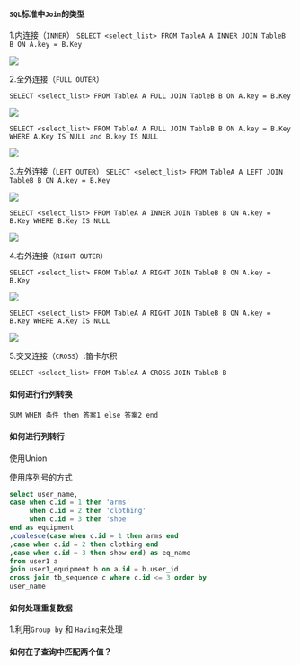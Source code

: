 #### `SQL`标准中`Join`的类型

1.内连接（`INNER`） 
`SELECT <select_list> FROM TableA A INNER JOIN TableB B ON A.key = B.Key`

![](https://nanganghuang.github.io/Database/img/1.png)

2.全外连接（`FULL OUTER`）

`SELECT <select_list> FROM TableA A FULL JOIN TableB B ON A.key = B.Key`

![](https://nanganghuang.github.io/Database/img/6.png)

`SELECT <select_list> FROM TableA A FULL JOIN TableB B ON A.key = B.Key WHERE A.Key IS NULL and B.key IS NULL`

![](https://nanganghuang.github.io/Database/img/7.png)

3.左外连接（`LEFT OUTER`）
`SELECT <select_list> FROM TableA A LEFT JOIN TableB B ON A.key = B.Key`

![](https://nanganghuang.github.io/Database/img/2.png)

`SELECT <select_list> FROM TableA A INNER JOIN TableB B ON A.key = B.Key WHERE B.Key IS NULL`

![](https://nanganghuang.github.io/Database/img/3.png)

4.右外连接（`RIGHT OUTER`）

`SELECT <select_list> FROM TableA A RIGHT JOIN TableB B ON A.key = B.Key`

![](https://nanganghuang.github.io/Database/img/4.png)

`SELECT <select_list> FROM TableA A RIGHT JOIN TableB B ON A.key = B.Key WHERE A.Key IS NULL`

![](https://nanganghuang.github.io/Database/img/5.png)

5.交叉连接（`CROSS`）:笛卡尔积

`SELECT <select_list> FROM TableA A CROSS JOIN TableB B`

#### 如何进行行列转换

`SUM WHEN 条件 then 答案1 else 答案2 end`

#### 如何进行列转行

使用Union  

使用序列号的方式   
```sql
select user_name,
case when c.id = 1 then 'arms'
     when c.id = 2 then 'clothing'
     when c.id = 3 then 'shoe'
end as equipment
,coalesce(case when c.id = 1 then arms end
,case when c.id = 2 then clothing end
,case when c.id = 3 then show end) as eq_name
from user1 a
join user1_equipment b on a.id = b.user_id
cross join tb_sequence c where c.id <= 3 order by 
user_name 
```
#### 如何处理重复数据

1.利用`Group by` 和 `Having`来处理

#### 如何在子查询中匹配两个值？




